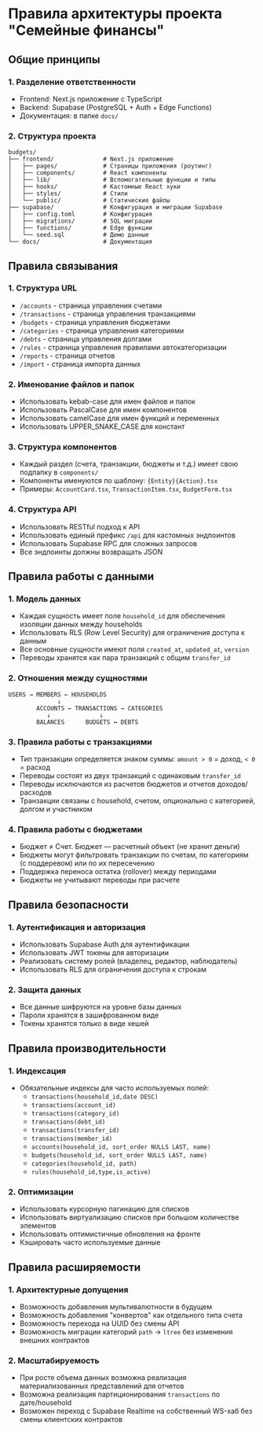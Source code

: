 # Правила архитектуры проекта "Семейные финансы"

## Общие принципы

### 1. Разделение ответственности
- Frontend: Next.js приложение с TypeScript
- Backend: Supabase (PostgreSQL + Auth + Edge Functions)
- Документация: в папке `docs/`

### 2. Структура проекта
```
budgets/
├── frontend/              # Next.js приложение
│   ├── pages/             # Страницы приложения (роутинг)
│   ├── components/        # React компоненты
│   ├── lib/               # Вспомогательные функции и типы
│   ├── hooks/             # Кастомные React хуки
│   ├── styles/            # Стили
│   └── public/            # Статические файлы
├── supabase/              # Конфигурация и миграции Supabase
│   ├── config.toml        # Конфигурация
│   ├── migrations/        # SQL миграции
│   ├── functions/         # Edge функции
│   └── seed.sql           # Демо данные
└── docs/                  # Документация
```

## Правила связывания

### 1. Структура URL
- `/accounts` - страница управления счетами
- `/transactions` - страница управления транзакциями
- `/budgets` - страница управления бюджетами
- `/categories` - страница управления категориями
- `/debts` - страница управления долгами
- `/rules` - страница управления правилами автокатегоризации
- `/reports` - страница отчетов
- `/import` - страница импорта данных

### 2. Именование файлов и папок
- Использовать kebab-case для имен файлов и папок
- Использовать PascalCase для имен компонентов
- Использовать camelCase для имен функций и переменных
- Использовать UPPER_SNAKE_CASE для констант

### 3. Структура компонентов
- Каждый раздел (счета, транзакции, бюджеты и т.д.) имеет свою подпапку в `components/`
- Компоненты именуются по шаблону: `{Entity}{Action}.tsx`
- Примеры: `AccountCard.tsx`, `TransactionItem.tsx`, `BudgetForm.tsx`

### 4. Структура API
- Использовать RESTful подход к API
- Использовать единый префикс `/api` для кастомных эндпоинтов
- Использовать Supabase RPC для сложных запросов
- Все эндпоинты должны возвращать JSON

## Правила работы с данными

### 1. Модель данных
- Каждая сущность имеет поле `household_id` для обеспечения изоляции данных между households
- Использовать RLS (Row Level Security) для ограничения доступа к данным
- Все основные сущности имеют поля `created_at`, `updated_at`, `version`
- Переводы хранятся как пара транзакций с общим `transfer_id`

### 2. Отношения между сущностями
```
USERS → MEMBERS ← HOUSEHOLDS
              ↓
        ACCOUNTS ← TRANSACTIONS → CATEGORIES
           ↓              ↓
        BALANCES      BUDGETS ↔ DEBTS
```

### 3. Правила работы с транзакциями
- Тип транзакции определяется знаком суммы: `amount > 0` = доход, `< 0` = расход
- Переводы состоят из двух транзакций с одинаковым `transfer_id`
- Переводы исключаются из расчетов бюджетов и отчетов доходов/расходов
- Транзакции связаны с household, счетом, опционально с категорией, долгом и участником

### 4. Правила работы с бюджетами
- Бюджет ≠ Счет. Бюджет — расчетный объект (не хранит деньги)
- Бюджеты могут фильтровать транзакции по счетам, по категориям (с поддеревом) или по их пересечению
- Поддержка переноса остатка (rollover) между периодами
- Бюджеты не учитывают переводы при расчете

## Правила безопасности

### 1. Аутентификация и авторизация
- Использовать Supabase Auth для аутентификации
- Использовать JWT токены для авторизации
- Реализовать систему ролей (владелец, редактор, наблюдатель)
- Использовать RLS для ограничения доступа к строкам

### 2. Защита данных
- Все данные шифруются на уровне базы данных
- Пароли хранятся в зашифрованном виде
- Токены хранятся только в виде хешей

## Правила производительности

### 1. Индексация
- Обязательные индексы для часто используемых полей:
  - `transactions(household_id,date DESC)`
  - `transactions(account_id)`
  - `transactions(category_id)`
  - `transactions(debt_id)`
  - `transactions(transfer_id)`
  - `transactions(member_id)`
  - `accounts(household_id, sort_order NULLS LAST, name)`
  - `budgets(household_id, sort_order NULLS LAST, name)`
  - `categories(household_id, path)`
  - `rules(household_id,type,is_active)`

### 2. Оптимизации
- Использовать курсорную пагинацию для списков
- Использовать виртуализацию списков при большом количестве элементов
- Использовать оптимистичные обновления на фронте
- Кэшировать часто используемые данные

## Правила расширяемости

### 1. Архитектурные допущения
- Возможность добавления мультивалютности в будущем
- Возможность добавления "конвертов" как отдельного типа счета
- Возможность перехода на UUID без смены API
- Возможность миграции категорий `path` → `ltree` без изменения внешних контрактов

### 2. Масштабируемость
- При росте объема данных возможна реализация материализованных представлений для отчетов
- Возможна реализация партиционирования `transactions` по дате/household
- Возможен переход с Supabase Realtime на собственный WS-хаб без смены клиентских контрактов